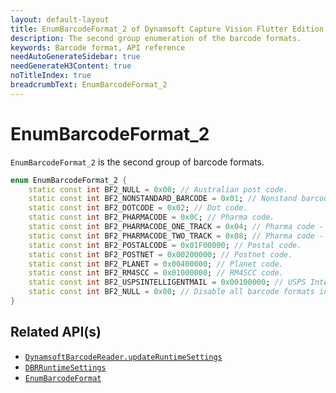 ```yaml
---
layout: default-layout
title: EnumBarcodeFormat_2 of Dynamsoft Capture Vision Flutter Edition
description: The second group enumeration of the barcode formats.
keywords: Barcode format, API reference
needAutoGenerateSidebar: true
needGenerateH3Content: true
noTitleIndex: true
breadcrumbText: EnumBarcodeFormat_2
---
```


# EnumBarcodeFormat_2

`EnumBarcodeFormat_2` is the second group of barcode formats.

```dart
enum EnumBarcodeFormat_2 {
    static const int BF2_NULL = 0x00; // Australian post code.
    static const int BF2_NONSTANDARD_BARCODE = 0x01; // Nonstand barcode.
    static const int BF2_DOTCODE = 0x02; // Dot code.
    static const int BF2_PHARMACODE = 0x0C; // Pharma code.
    static const int BF2_PHARMACODE_ONE_TRACK = 0x04; // Pharma code - one track.
    static const int BF2_PHARMACODE_TWO_TRACK = 0x08; // Pharma code - two track.
    static const int BF2_POSTALCODE = 0x01F00000; // Postal code.
    static const int BF2_POSTNET = 0x00200000; // Postnet code.
    static const int BF2_PLANET = 0x00400000; // Planet code.
    static const int BF2_RM4SCC = 0x01000000; // RM4SCC code.
    static const int BF2_USPSINTELLIGENTMAIL = 0x00100000; // USPS Intelligent Mail code.
    static const int BF2_NULL = 0x00; // Disable all barcode formats in group 1.
}
```

## Related API(s)

- [`DynamsoftBarcodeReader.updateRuntimeSettings`](barcode-reader.md#updateruntimesettings)
- [`DBRRuntimeSettings`](class-dbr-runtime-settings.md)
- [`EnumBarcodeFormat`](enum-barcode-format.md)

